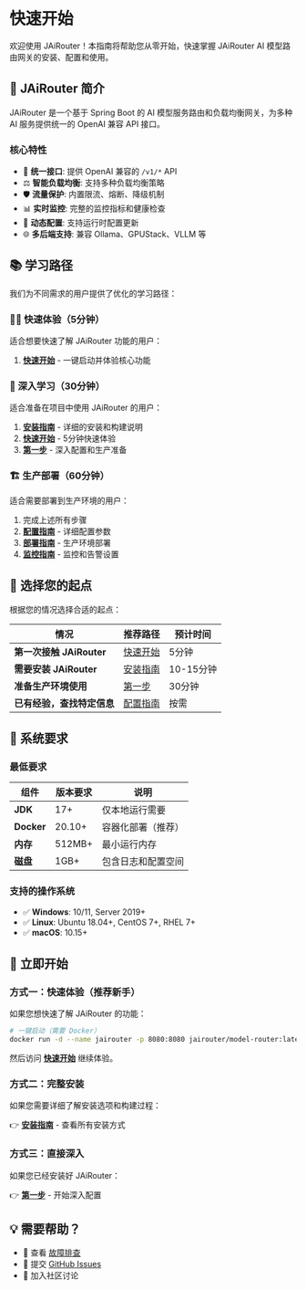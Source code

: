 # 快速开始

欢迎使用 JAiRouter！本指南将帮助您从零开始，快速掌握 JAiRouter AI 模型路由网关的安装、配置和使用。

## 🚀 JAiRouter 简介

JAiRouter 是一个基于 Spring Boot 的 AI 模型服务路由和负载均衡网关，为多种 AI 服务提供统一的 OpenAI 兼容 API 接口。

### 核心特性

- 🎯 **统一接口**: 提供 OpenAI 兼容的 `/v1/*` API
- ⚖️ **智能负载均衡**: 支持多种负载均衡策略
- 🛡️ **流量保护**: 内置限流、熔断、降级机制
- 📊 **实时监控**: 完整的监控指标和健康检查
- 🔧 **动态配置**: 支持运行时配置更新
- 🌐 **多后端支持**: 兼容 Ollama、GPUStack、VLLM 等

## 📚 学习路径

我们为不同需求的用户提供了优化的学习路径：

### 🏃‍♂️ 快速体验（5分钟）
适合想要快速了解 JAiRouter 功能的用户：
1. **[快速开始](quick-start.md)** - 一键启动并体验核心功能

### 🎯 深入学习（30分钟）
适合准备在项目中使用 JAiRouter 的用户：
1. **[安装指南](installation.md)** - 详细的安装和构建说明
2. **[快速开始](quick-start.md)** - 5分钟快速体验
3. **[第一步](first-steps.md)** - 深入配置和生产准备

### 🏗️ 生产部署（60分钟）
适合需要部署到生产环境的用户：
1. 完成上述所有步骤
2. **[配置指南](../configuration/index.md)** - 详细配置参数
3. **[部署指南](../deployment/index.md)** - 生产环境部署
4. **[监控指南](../monitoring/index.md)** - 监控和告警设置

## 🎯 选择您的起点

根据您的情况选择合适的起点：

| 情况 | 推荐路径 | 预计时间 |
|------|----------|----------|
| **第一次接触 JAiRouter** | [快速开始](quick-start.md) | 5分钟 |
| **需要安装 JAiRouter** | [安装指南](installation.md) | 10-15分钟 |
| **准备生产环境使用** | [第一步](first-steps.md) | 30分钟 |
| **已有经验，查找特定信息** | [配置指南](../configuration/index.md) | 按需 |

## 🔧 系统要求

### 最低要求
| 组件 | 版本要求 | 说明 |
|------|----------|------|
| **JDK** | 17+ | 仅本地运行需要 |
| **Docker** | 20.10+ | 容器化部署（推荐） |
| **内存** | 512MB+ | 最小运行内存 |
| **磁盘** | 1GB+ | 包含日志和配置空间 |

### 支持的操作系统
- ✅ **Windows**: 10/11, Server 2019+
- ✅ **Linux**: Ubuntu 18.04+, CentOS 7+, RHEL 7+
- ✅ **macOS**: 10.15+

## 🚀 立即开始

### 方式一：快速体验（推荐新手）
如果您想快速了解 JAiRouter 的功能：

```bash
# 一键启动（需要 Docker）
docker run -d --name jairouter -p 8080:8080 jairouter/model-router:latest
```

然后访问 **[快速开始](quick-start.md)** 继续体验。

### 方式二：完整安装
如果您需要详细了解安装选项和构建过程：

👉 **[安装指南](installation.md)** - 查看所有安装方式

### 方式三：直接深入
如果您已经安装好 JAiRouter：

👉 **[第一步](first-steps.md)** - 开始深入配置

## 💡 需要帮助？

- 📖 查看 [故障排查](../troubleshooting/index.md)
- 🐛 提交 [GitHub Issues](https://github.com/your-org/jairouter/issues)
- 💬 加入社区讨论